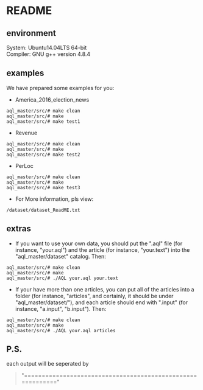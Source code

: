 # README

## environment
System: Ubuntu14.04LTS 64-bit   
Compiler: GNU g++ version 4.8.4

## examples
We have prepared some examples for you:
+ America_2016_election_news
```
aql_master/src/# make clean
aql_master/src/# make
aql_master/src/# make test1
```
+ Revenue
```
aql_master/src/# make clean
aql_master/src/# make
aql_master/src/# make test2
```
+ PerLoc
```
aql_master/src/# make clean
aql_master/src/# make
aql_master/src/# make test3
```

+ For More information, pls view:
```
/dataset/dataset_ReadME.txt
```

## extras

+ If you want to use your own data, you should put the ".aql" file (for instance, "your.aql") and the article (for instance, "your.text") into the "aql_master/dataset" catalog. Then:
```
aql_master/src/# make clean
aql_master/src/# make
aql_master/src/# ./AQL your.aql your.text
```

+ If your have more than one articles, you can put all of the articles into a folder (for instance, "articles", and certainly, it should be under "aql_master/dataset/"), and each article should end with ".input" (for instance, "a.input", "b.input"). Then:
```
aql_master/src/# make clean
aql_master/src/# make
aql_master/src/# ./AQL your.aql articles
```

## P.S.
each output will be seperated by 
> "==========================================================="
